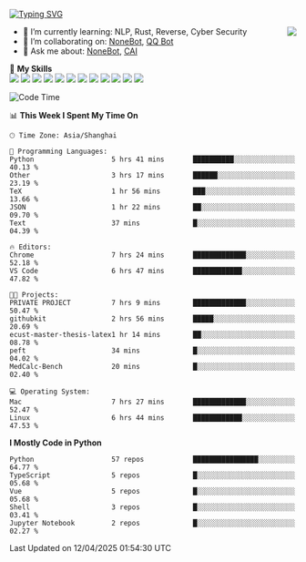 [![Typing SVG](https://readme-typing-svg.herokuapp.com?size=25&duration=2500&color=8C43EA&vCenter=true&width=200&height=40&lines=Hi+there+%F0%9F%91%8B%F0%9F%8F%BB;I'm+yanyongyu)](https://git.io/typing-svg)

<a href="#">
  <img align="right" src="https://github-readme-stats.vercel.app/api?username=yanyongyu&count_private=true&show_icons=true&bg_color=15,f2f7fd,E0EAFC" />
</a>

- 🌱 I’m currently learning: NLP, Rust, Reverse, Cyber Security
- 👯 I’m collaborating on: [NoneBot](https://github.com/nonebot), [QQ Bot](https://github.com/Mrs4s/go-cqhttp)
- 💬 Ask me about: [NoneBot](https://github.com/nonebot), [CAI](https://github.com/cscs181/CAI)

🌟 **My Skills**  
![](https://img.shields.io/badge/-Python-3e74a2?style=flat-square&logo=Python&logoColor=fff)
![](https://img.shields.io/badge/-TypeScript-3178C6?style=flat-square&logo=TypeScript&logoColor=fff)
![](https://img.shields.io/badge/-Vue-4fc08d?style=flat-square&logo=Vue.js&logoColor=fff)
![](https://img.shields.io/badge/-React-2d98ce?style=flat-square&logo=React&logoColor=fff)
![](https://img.shields.io/badge/-FastAPI-009688?style=flat-square&logo=FastAPI&logoColor=fff)
![](https://img.shields.io/badge/-Linux-000000?style=flat-square&logo=Linux&logoColor=fff)
![](https://img.shields.io/badge/-Docker-2496ED?style=flat-square&logo=Docker&logoColor=fff)
![](https://img.shields.io/badge/-Kubernetes-326CE5?style=flat-square&logo=Kubernetes&logoColor=fff)
![](https://img.shields.io/badge/-GitHub%20Actions-2088FF?style=flat-square&logo=GitHubActions&logoColor=fff)
![](https://img.shields.io/badge/-PostgreSQL-4169E1?style=flat-square&logo=PostgreSQL&logoColor=fff)
![](https://img.shields.io/badge/-Redis-DC382D?style=flat-square&logo=Redis&logoColor=fff)
![](https://img.shields.io/badge/-MongoDB-47A248?style=flat-square&logo=MongoDB&logoColor=fff)

<!--START_SECTION:waka-->
![Code Time](http://img.shields.io/badge/Code%20Time-7%2C458%20hrs%2032%20mins-blue)

📊 **This Week I Spent My Time On** 

```text
🕑︎ Time Zone: Asia/Shanghai

💬 Programming Languages: 
Python                   5 hrs 41 mins       ██████████░░░░░░░░░░░░░░░   40.13 % 
Other                    3 hrs 17 mins       ██████░░░░░░░░░░░░░░░░░░░   23.19 % 
TeX                      1 hr 56 mins        ███░░░░░░░░░░░░░░░░░░░░░░   13.66 % 
JSON                     1 hr 22 mins        ██░░░░░░░░░░░░░░░░░░░░░░░   09.70 % 
Text                     37 mins             █░░░░░░░░░░░░░░░░░░░░░░░░   04.39 % 

🔥 Editors: 
Chrome                   7 hrs 24 mins       █████████████░░░░░░░░░░░░   52.18 % 
VS Code                  6 hrs 47 mins       ████████████░░░░░░░░░░░░░   47.82 % 

🐱‍💻 Projects: 
PRIVATE PROJECT          7 hrs 9 mins        █████████████░░░░░░░░░░░░   50.47 % 
githubkit                2 hrs 56 mins       █████░░░░░░░░░░░░░░░░░░░░   20.69 % 
ecust-master-thesis-latex1 hr 14 mins        ██░░░░░░░░░░░░░░░░░░░░░░░   08.78 % 
peft                     34 mins             █░░░░░░░░░░░░░░░░░░░░░░░░   04.02 % 
MedCalc-Bench            20 mins             █░░░░░░░░░░░░░░░░░░░░░░░░   02.40 % 

💻 Operating System: 
Mac                      7 hrs 27 mins       █████████████░░░░░░░░░░░░   52.47 % 
Linux                    6 hrs 44 mins       ████████████░░░░░░░░░░░░░   47.53 % 
```

**I Mostly Code in Python** 

```text
Python                   57 repos            ████████████████░░░░░░░░░   64.77 % 
TypeScript               5 repos             █░░░░░░░░░░░░░░░░░░░░░░░░   05.68 % 
Vue                      5 repos             █░░░░░░░░░░░░░░░░░░░░░░░░   05.68 % 
Shell                    3 repos             █░░░░░░░░░░░░░░░░░░░░░░░░   03.41 % 
Jupyter Notebook         2 repos             █░░░░░░░░░░░░░░░░░░░░░░░░   02.27 % 
```




 Last Updated on 12/04/2025 01:54:30 UTC
<!--END_SECTION:waka-->
